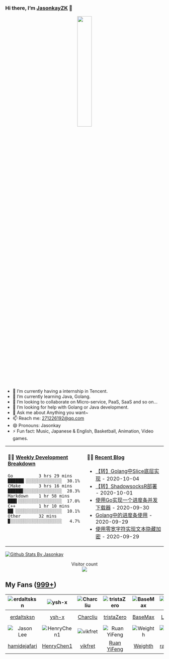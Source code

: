 ### Hi there, I’m [JasonkayZK](https://jasonkayzk.github.io/) 👋

<p align="center">
  <img src="https://github.com/JasonkayZK/jasonkayzk/blob/master/hello-world.gif" width="30%">
</p>


- 🔭 I’m currently having a internship in Tencent.
- 🌱 I’m currently learning Java, Golang.
- 👯 I’m looking to collaborate on Micro-service, PaaS, SaaS and so on…
- 🤔 I’m looking for help with Golang or Java development.
- 💬 Ask me about Anything you want~
- 📫 Reach me: 271226192@qq.com
- 😄 Pronouns: Jasonkay
- ⚡ Fun fact: Music, Japanese & English, Basketball, Animation, Video games.

<table width="800px">
<tr>
<td valign="top" width="50%">

#### 🏊‍♂️ <a href="https://gist.github.com/JasonkayZK/59ead22758ee823e48b558d3cff332f1" target="_blank">Weekly Development Breakdown</a>

<!-- code_time starts -->

```text
Go          3 hrs 29 mins  ██████▎░░░░░░░░░░░░░░  30.1%
CMake       3 hrs 16 mins  █████▉░░░░░░░░░░░░░░░  28.3%
Markdown    1 hr 58 mins   ███▌░░░░░░░░░░░░░░░░░  17.0%
C++         1 hr 10 mins   ██▏░░░░░░░░░░░░░░░░░░  10.1%
Other       32 mins        ▉░░░░░░░░░░░░░░░░░░░░   4.7%
```

<!-- code_time ends -->
</td>

<td valign="top" width="50%">

#### 🤹‍♀️ <a href="https://jasonkayzk.github.io/" target="_blank">Recent Blog</a>

<!-- blog starts -->
* <a href='https://jasonkayzk.github.io/2020/10/04/%E3%80%90%E8%BD%AC%E3%80%91Golang%E4%B8%ADSlice%E5%BA%95%E5%B1%82%E5%AE%9E%E7%8E%B0/' target='_blank'>【转】Golang中Slice底层实现</a> - 2020-10-04
* <a href='https://jasonkayzk.github.io/2020/10/01/%E3%80%90%E8%BD%AC%E3%80%91ShadowsocksR%E9%83%A8%E7%BD%B2/' target='_blank'>【转】ShadowsocksR部署</a> - 2020-10-01
* <a href='https://jasonkayzk.github.io/2020/09/30/%E4%BD%BF%E7%94%A8Go%E5%AE%9E%E7%8E%B0%E4%B8%80%E4%B8%AA%E8%BF%9B%E5%BA%A6%E6%9D%A1%E5%B9%B6%E5%8F%91%E4%B8%8B%E8%BD%BD%E5%99%A8/' target='_blank'>使用Go实现一个进度条并发下载器</a> - 2020-09-30
* <a href='https://jasonkayzk.github.io/2020/09/29/Golang%E4%B8%AD%E7%9A%84%E8%BF%9B%E5%BA%A6%E6%9D%A1%E4%BD%BF%E7%94%A8/' target='_blank'>Golang中的进度条使用</a> - 2020-09-29
* <a href='https://jasonkayzk.github.io/2020/09/29/%E4%BD%BF%E7%94%A8%E9%9B%B6%E5%AE%BD%E5%AD%97%E7%AC%A6%E5%AE%9E%E7%8E%B0%E6%96%87%E6%9C%AC%E9%9A%90%E8%97%8F%E5%8A%A0%E5%AF%86/' target='_blank'>使用零宽字符实现文本隐藏加密</a> - 2020-09-29
<!-- blog ends -->

</td>
</tr>

</table>


[![Github Stats By Jasonkay](https://github-readme-stats.vercel.app/api?username=jasonkayzk&show_icons=true&title_color=0366d6&icon_color=ffc83d&text_color=24292e&bg_color=fff)](https://github.com/jasonkayzk/)


<p align="center"> 
  Visitor count<br>
  <img src="https://profile-counter.glitch.me/jasonkayzk/count.svg" />
</p>

## My Fans ([999+](https://github.com/jasonkayzk?tab=followers))

| ![erdaltsksn](https://avatars0.githubusercontent.com/u/22197800?s=80&v=4) | ![ysh-x](https://avatars3.githubusercontent.com/u/42147996?s=80&v=4) | ![Charcliu](https://avatars2.githubusercontent.com/u/23503649?s=80&v=4) | ![tristaZero](https://avatars2.githubusercontent.com/u/27757146?s=80&v=4) | ![BaseMax](https://avatars3.githubusercontent.com/u/2658040?s=80&v=4) | ![LouisYLWang](https://avatars3.githubusercontent.com/u/11455901?s=80&v=4) | ![ASJ-PAYIZ](https://avatars1.githubusercontent.com/u/48379266?s=80&v=4) | ![wangxiaoxiang5599](https://avatars2.githubusercontent.com/u/31461411?s=80&v=4) |
| :----------------------------------------------------------: | :----------------------------------------------------------: | :----------------------------------------------------------: | :----------------------------------------------------------: | :----------------------------------------------------------: | :----------------------------------------------------------: | :----------------------------------------------------------: | :----------------------------------------------------------: |
|         [erdaltsksn](https://github.com/erdaltsksn)          |              [ysh-x](https://github.com/ysh-x)               |           [Charcliu](https://github.com/Charcliu)            |         [tristaZero](https://github.com/tristaZero)          |            [BaseMax](https://github.com/BaseMax)             |        [LouisYLWang](https://github.com/LouisYLWang)         |          [ASJ-PAYIZ](https://github.com/ASJ-PAYIZ)           |  [wangxiaoxiang5599](https://github.com/wangxiaoxiang5599)   |
| ![Jason Lee](https://avatars1.githubusercontent.com/u/37927931?s=80&v=4) | ![HenryChen1](https://avatars3.githubusercontent.com/u/24852788?s=80&v=4) | ![vikfret](https://avatars3.githubusercontent.com/u/56179621?s=80&v=4) | ![Ruan YiFeng](https://avatars2.githubusercontent.com/u/905434?s=80&v=4) | ![Weighth](https://avatars3.githubusercontent.com/u/55311703?s=80&v=4) | ![rakzhodekams](https://avatars0.githubusercontent.com/u/16127381?s=80&v=4) | ![flashfoxter](https://avatars1.githubusercontent.com/u/2852886?s=80&v=4) | ![DuHouAn](https://avatars0.githubusercontent.com/u/33805265?s=80&v=4) |
|       [hamidejafari](https://github.com/hamidejafari)        |         [HenryChen1](https://github.com/HenryChen1)          |            [vikfret](https://github.com/vikfret)             |           [Ruan YiFeng](https://github.com/ruanyf)           |            [Weighth](https://github.com/Weighth)             |       [rakzhodekams](https://github.com/rakzhodekams)        |        [flashfoxter](https://github.com/flashfoxter)         |            [DuHouAn](https://github.com/DuHouAn)             |

